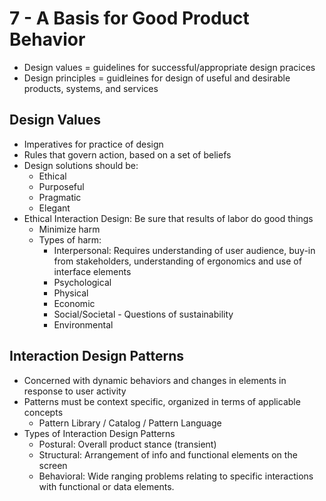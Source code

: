 # 7 - A Basis for Good Product Behavior

- Design values = guidelines for successful/appropriate design pracices
- Design principles = guidleines for design of useful and desirable products, systems, and services

## Design Values

- Imperatives for practice of design
- Rules that govern action, based on a set of beliefs
- Design solutions should be:
  - Ethical
  - Purposeful
  - Pragmatic
  - Elegant
- Ethical Interaction Design: Be sure that results of labor do good things
  - Minimize harm
  - Types of harm:
    - Interpersonal: Requires understanding of user audience, buy-in from stakeholders, understanding of ergonomics and use of interface elements
    - Psychological
    - Physical
    - Economic
    - Social/Societal - Questions of sustainability
    - Environmental

## Interaction Design Patterns

- Concerned with dynamic behaviors and changes in elements in response to user activity
- Patterns must be context specific, organized in terms of applicable concepts
  - Pattern Library / Catalog / Pattern Language
- Types of Interaction Design Patterns
  - Postural: Overall product stance (transient)
  - Structural: Arrangement of info and functional elements on the screen
  - Behavioral: Wide ranging problems relating to specific interactions with functional or data elements.
